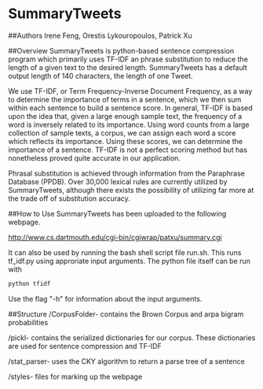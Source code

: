 SummaryTweets
=============

##Authors
Irene Feng, Orestis Lykouropoulos, Patrick Xu

##Overview
SummaryTweets is python-based sentence compression program which primarily uses TF-IDF an phrase substitution to reduce the length of a given text to the desired length. SummaryTweets has a default output length of 140 characters, the length of one Tweet.

We use TF-IDF, or Term Frequency-Inverse Document Frequency, as a way to determine the importance of terms in a sentence, which we then sum within each sentence to build a sentence score. In general, TF-IDF is based upon the idea that, given a large enough sample text, the frequency of a word is inversely related to its importance. Using word counts from a large collection of sample texts, a corpus, we can assign each word a score which reflects its importance. Using these scores, we can determine the importance of a sentence. TF-IDF is not a perfect scoring method but has nonetheless proved quite accurate in our application.

Phrasal substitution is achieved through information from the Paraphrase Database (PPDB). Over 30,000 lexical rules are currently utilized by SummaryTweets, although there exists the possibility of utilizing far more at the trade off of substitution accuracy.

##How to Use
SummaryTweets has been uploaded to the following webpage.

http://www.cs.dartmouth.edu/cgi-bin/cgiwrap/patxu/summary.cgi

It can also be used by running the bash shell script file run.sh. This runs tf_idf.py using approriate input arguments.
The python file itself can be run with
```python
python tfidf
```
Use the flag "-h" for information about the input arguments.

##Structure
/CorpusFolder- contains the Brown Corpus and arpa bigram probabilities

/pickl- contains the serialized dictionaries for our corpus. These dictionaries are used for sentence compression and TF-IDF

/stat_parser- uses the CKY algorithm to return a parse tree of a sentence

/styles- files for marking up the webpage

